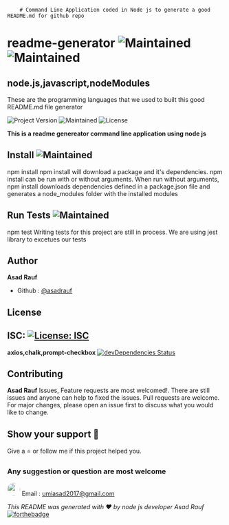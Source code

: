 
        # Command Line Application coded in Node js to generate a good README.md for github repo
            
# readme-generator ![Maintained](https://img.shields.io/badge/readme-generator-yellowgreen) ![Maintained](https://img.shields.io/badge/UNC-bootCamp-blue)

## node.js,javascript,nodeModules
These are the programming languages that we used to built this good README.md file generator

![Project Version](https://img.shields.io/badge/Version-version1.1-blue)  ![Maintained](https://img.shields.io/badge/Maintained-Yes-yellowgreen)  ![License](https://img.shields.io/badge/License-ISC-green)

**This is a readme genereator command line application using node js**

## Install  ![Maintained](https://img.shields.io/badge/npm-install-red)
npm install
npm install will download a package and it's dependencies. npm install can be run with or without arguments. When run without arguments, npm install downloads dependencies defined in a package.json file and generates a node_modules folder with the installed modules

## Run Tests  ![Maintained](https://img.shields.io/badge/npm-test-red)
npm test
Writing tests for this project are still in process. We are using jest library to excetues our tests

## Author
**Asad Rauf**
- Github : [@asadrauf](https://github.com/asadrauf)

## License 
ISC: [![License: ISC](https://img.shields.io/badge/License-ISC-blue.svg)](https://opensource.org/licenses/ISC)
---
**axios,chalk,prompt-checkbox** [![devDependencies Status](https://david-dm.org/dwyl/hapi-auth-jwt2/dev-status.svg)](https://david-dm.org/dwyl/hapi-auth-jwt2?type=dev)
## Contributing
**Asad Rauf**
Issues, Feature requests are most welcomed!. There are still issues and anyone can help to fixed the issues. Pull requests are welcome. For major changes, please open an issue first to discuss what you would like to change.

## Show your support :pray:
Give a :star: or follow me if this project helped you.
### Any suggestion or question are most welcome
<img src="https://avatars1.githubusercontent.com/u/7818024?v=4"  style="border-radius: 18px" width="30px" style = "border: 2px solid green" /> Email : [umiasad2017@gmail.com](asadrauf)

*This README was generated with :heart: by node js developer Asad Rauf*
[![forthebadge](https://forthebadge.com/images/badges/made-with-javascript.svg)](https://forthebadge.com)


